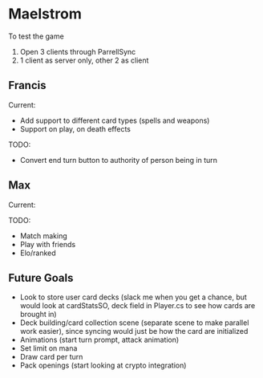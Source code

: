 
# Maelstrom
To test the game
1. Open 3 clients through ParrellSync 
2. 1 client as server only, other 2 as client

## Francis
Current:
- Add support to different card types (spells and weapons)
- Support on play, on death effects

TODO:
- Convert end turn button to authority of person being in turn


## Max
Current:

TODO:
- Match making
- Play with friends
- Elo/ranked


## Future Goals
- Look to store user card decks (slack me when you get a chance, but would look at cardStatsSO, deck field in Player.cs to see how cards are brought in)
- Deck building/card collection scene (separate scene to make parallel work easier), since syncing would just be how the card are initialized
- Animations (start turn prompt, attack animation)
- Set limit on mana
- Draw card per turn
- Pack openings (start looking at crypto integration)

